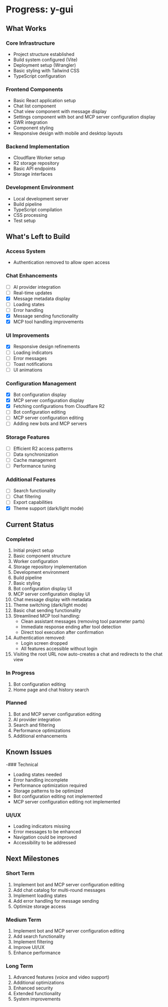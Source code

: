 # Progress: y-gui

## What Works

### Core Infrastructure
- Project structure established
- Build system configured (Vite)
- Deployment setup (Wrangler)
- Basic styling with Tailwind CSS
- TypeScript configuration

### Frontend Components
- Basic React application setup
- Chat list component
- Chat view component with message display
- Settings component with bot and MCP server configuration display
- SWR integration
- Component styling
- Responsive design with mobile and desktop layouts

### Backend Implementation
- Cloudflare Worker setup
- R2 storage repository
- Basic API endpoints
- Storage interfaces

### Development Environment
- Local development server
- Build pipeline
- TypeScript compilation
- CSS processing
- Test setup

## What's Left to Build

### Access System
- Authentication removed to allow open access

### Chat Enhancements
- [ ] AI provider integration
- [ ] Real-time updates
- [x] Message metadata display
- [ ] Loading states
- [ ] Error handling
- [x] Message sending functionality
- [x] MCP tool handling improvements

### UI Improvements
- [x] Responsive design refinements
- [ ] Loading indicators
- [ ] Error messages
- [ ] Toast notifications
- [ ] UI animations

### Configuration Management
- [x] Bot configuration display
- [x] MCP server configuration display
- [x] Fetching configurations from Cloudflare R2
- [ ] Bot configuration editing
- [ ] MCP server configuration editing
- [ ] Adding new bots and MCP servers

### Storage Features
- [ ] Efficient R2 access patterns
- [ ] Data synchronization
- [ ] Cache management
- [ ] Performance tuning

### Additional Features
- [ ] Search functionality
- [ ] Chat filtering
- [ ] Export capabilities
- [x] Theme support (dark/light mode)

## Current Status

### Completed
1. Initial project setup
2. Basic component structure
3. Worker configuration
4. Storage repository implementation
5. Development environment
6. Build pipeline
7. Basic styling
8. Bot configuration display UI
9. MCP server configuration display UI
10. Chat message display with metadata
11. Theme switching (dark/light mode)
12. Basic chat sending functionality
13. Streamlined MCP tool handling:
    - Clean assistant messages (removing tool parameter parts)
    - Immediate response ending after tool detection
    - Direct tool execution after confirmation
14. Authentication removed:
    - Login screen dropped
    - All features accessible without login
15. Visiting the root URL now auto-creates a chat and redirects to the chat view


### In Progress
1. Bot configuration editing
2. Home page and chat history search

### Planned
1. Bot and MCP server configuration editing
2. AI provider integration
3. Search and filtering
4. Performance optimizations
5. Additional enhancements

## Known Issues

-### Technical
- Loading states needed
- Error handling incomplete
- Performance optimization required
- Storage patterns to be optimized
- Bot configuration editing not implemented
- MCP server configuration editing not implemented

### UI/UX
- Loading indicators missing
- Error messages to be enhanced
- Navigation could be improved
- Accessibility to be addressed

## Next Milestones

### Short Term
1. Implement bot and MCP server configuration editing
2. Add chat catalog for multi-round messages
3. Implement loading states
4. Add error handling for message sending
5. Optimize storage access

### Medium Term
1. Implement bot and MCP server configuration editing
2. Add search functionality
3. Implement filtering
4. Improve UI/UX
5. Enhance performance

### Long Term
1. Advanced features (voice and video support)
2. Additional optimizations
3. Enhanced security
4. Extended functionality
5. System improvements
